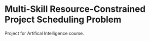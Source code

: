# Multi-Skill Resource-Constrained Project Scheduling Problem
Project for Artifical Intelligence course.

